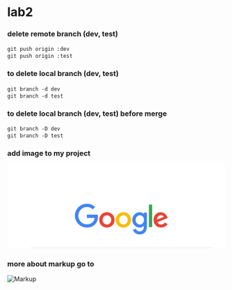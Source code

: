 # lab2
### delete remote branch (dev, test)
```
git push origin :dev
git push origin :test
```
### to delete local branch (dev, test)
```
git branch -d dev
git branch -d test
```
### to delete local branch (dev, test) before merge
```
git branch -D dev
git branch -D test
```
### add image to my project
![](https://github.com/Eng-Muhammed-Samy/lab2/blob/main/images/Screenshot%202021-12-29%20134705.png)

### more about markup go to 
![Markup](https://github.com/Eng-Muhammed-Samy/lab2)